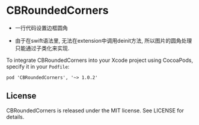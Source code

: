 # CBRoundedCorners

- 一行代码设置边框圆角


- 由于在swift语法里, 无法在extension中调用deinit方法, 所以图片的圆角处理只能通过子类化来实现.

To integrate CBRoundedCorners into your Xcode project using CocoaPods, specify it in your ```Podfile```:

```
pod 'CBRoundedCorners', '~> 1.0.2'
```

## License
CBRoundedCorners is released under the MIT license. See LICENSE for details.


